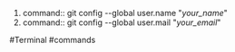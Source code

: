 1. command:: git config --global user.name "*your_name*"
2. command:: git config --global user.mail "*your_email*"

#Terminal #commands 
